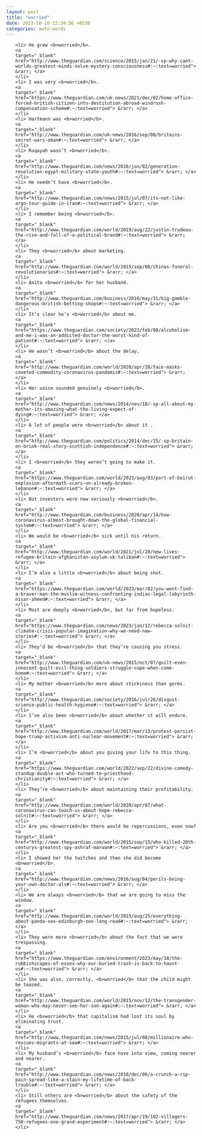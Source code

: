 ```yaml
---
layout: post
title: "worried"
date: 2023-10-10 12:34:56 +0530
categories: auto-words
---
```

<ol>

    <li> He grew <b>worried</b>.
    <a 
    target="_blank" 
    href="http://www.theguardian.com/science/2015/jan/21/-sp-why-cant-worlds-greatest-minds-solve-mystery-consciousness#:~:text=worried"> &rarr; </a>
    </li>
    <li> I was very <b>worried</b>.
    <a 
    target="_blank" 
    href="https://www.theguardian.com/uk-news/2021/dec/02/home-office-forced-british-citizen-into-destitution-abroad-windrush-compensation-scheme#:~:text=worried"> &rarr; </a>
    </li>
    <li> Hartmann was <b>worried</b>.
    <a 
    target="_blank" 
    href="http://www.theguardian.com/uk-news/2016/sep/08/britains-secret-wars-oman#:~:text=worried"> &rarr; </a>
    </li>
    <li> Ruqayah wasn’t <b>worried</b>.
    <a 
    target="_blank" 
    href="http://www.theguardian.com/news/2016/jun/02/generation-revolution-egypt-military-state-youth#:~:text=worried"> &rarr; </a>
    </li>
    <li> He needn’t have <b>worried</b>.
    <a 
    target="_blank" 
    href="http://www.theguardian.com/news/2015/jul/07/its-not-like-argo-tour-guide-in-iran#:~:text=worried"> &rarr; </a>
    </li>
    <li> I remember being <b>worried</b>.
    <a 
    target="_blank" 
    href="http://www.theguardian.com/world/2019/aug/22/justin-trudeau-the-rise-and-fall-of-a-political-brand#:~:text=worried"> &rarr; </a>
    </li>
    <li> They <b>worried</b> about marketing.
    <a 
    target="_blank" 
    href="http://www.theguardian.com/world/2015/sep/08/chinas-funeral-revolutionaries#:~:text=worried"> &rarr; </a>
    </li>
    <li> Anita <b>worried</b> for her husband.
    <a 
    target="_blank" 
    href="http://www.theguardian.com/business/2016/may/31/big-gamble-dangerous-british-betting-shops#:~:text=worried"> &rarr; </a>
    </li>
    <li> It’s clear he’s <b>worried</b> about me.
    <a 
    target="_blank" 
    href="https://www.theguardian.com/society/2022/feb/08/alcoholism-and-me-i-was-an-addicted-doctor-the-worst-kind-of-patient#:~:text=worried"> &rarr; </a>
    </li>
    <li> He wasn’t <b>worried</b> about the delay.
    <a 
    target="_blank" 
    href="http://www.theguardian.com/world/2020/apr/28/face-masks-coveted-commodity-coronavirus-pandemic#:~:text=worried"> &rarr; </a>
    </li>
    <li> Her voice sounded genuinely <b>worried</b>.
    <a 
    target="_blank" 
    href="http://www.theguardian.com/news/2014/nov/18/-sp-all-about-my-mother-its-amazing-what-the-living-expect-of-dying#:~:text=worried"> &rarr; </a>
    </li>
    <li> A lot of people were <b>worried</b> about it .
    <a 
    target="_blank" 
    href="http://www.theguardian.com/politics/2014/dec/15/-sp-britain-on-brink-real-story-scottish-independence#:~:text=worried"> &rarr; </a>
    </li>
    <li> I <b>worried</b> they weren’t going to make it.
    <a 
    target="_blank" 
    href="https://www.theguardian.com/world/2023/aug/03/port-of-beirut-explosion-aftermath-scars-on-already-broken-lebanon#:~:text=worried"> &rarr; </a>
    </li>
    <li> But investors were now seriously <b>worried</b>.
    <a 
    target="_blank" 
    href="http://www.theguardian.com/business/2020/apr/14/how-coronavirus-almost-brought-down-the-global-financial-system#:~:text=worried"> &rarr; </a>
    </li>
    <li> We would be <b>worried</b> sick until his return.
    <a 
    target="_blank" 
    href="http://www.theguardian.com/world/2021/jul/20/new-lives-refugee-britain-afghanistan-asylum-uk-taliban#:~:text=worried"> &rarr; </a>
    </li>
    <li> I’m also a little <b>worried</b> about being shot.
    <a 
    target="_blank" 
    href="https://www.theguardian.com/world/2023/mar/02/you-wont-find-a-braver-man-the-muslim-witness-confronting-indias-legal-labyrinth-nisar-ahmed#:~:text=worried"> &rarr; </a>
    </li>
    <li> Most are deeply <b>worried</b>, but far from hopeless.
    <a 
    target="_blank" 
    href="https://www.theguardian.com/news/2023/jan/12/rebecca-solnit-climate-crisis-popular-imagination-why-we-need-new-stories#:~:text=worried"> &rarr; </a>
    </li>
    <li> They’d be <b>worried</b> that they’re causing you stress.
    <a 
    target="_blank" 
    href="http://www.theguardian.com/uk-news/2015/oct/07/guilt-even-innocent-guilt-evil-thing-soldiers-struggle-cope-when-come-home#:~:text=worried"> &rarr; </a>
    </li>
    <li> My mother <b>worried</b> more about stickiness than germs.
    <a 
    target="_blank" 
    href="http://www.theguardian.com/society/2016/jul/26/disgust-science-public-health-hygiene#:~:text=worried"> &rarr; </a>
    </li>
    <li> I’ve also been <b>worried</b> about whether it will endure.
    <a 
    target="_blank" 
    href="http://www.theguardian.com/world/2017/mar/13/protest-persist-hope-trump-activism-anti-nuclear-movement#:~:text=worried"> &rarr; </a>
    </li>
    <li> I’m <b>worried</b> about you giving your life to this thing.
    <a 
    target="_blank" 
    href="https://www.theguardian.com/world/2022/sep/22/divine-comedy-standup-double-act-who-turned-to-priesthood-christianity#:~:text=worried"> &rarr; </a>
    </li>
    <li> They’re <b>worried</b> about maintaining their profitability.
    <a 
    target="_blank" 
    href="http://www.theguardian.com/world/2020/apr/07/what-coronavirus-can-teach-us-about-hope-rebecca-solnit#:~:text=worried"> &rarr; </a>
    </li>
    <li> Are you <b>worried</b> there would be repercussions, even now?
    <a 
    target="_blank" 
    href="http://www.theguardian.com/world/2015/sep/15/who-killed-20th-centurys-greatest-spy-ashraf-marwan#:~:text=worried"> &rarr; </a>
    </li>
    <li> I showed her the twitches and then she did become <b>worried</b>.
    <a 
    target="_blank" 
    href="http://www.theguardian.com/news/2016/aug/04/perils-being-your-own-doctor-als#:~:text=worried"> &rarr; </a>
    </li>
    <li> We are always <b>worried</b> that we are going to miss the window.
    <a 
    target="_blank" 
    href="http://www.theguardian.com/world/2015/aug/25/everything-about-panda-sex-edinburgh-zoo-long-read#:~:text=worried"> &rarr; </a>
    </li>
    <li> They were more <b>worried</b> about the fact that we were trespassing.
    <a 
    target="_blank" 
    href="https://www.theguardian.com/environment/2023/may/18/the-rubbishscapes-of-essex-why-our-buried-trash-is-back-to-haunt-us#:~:text=worried"> &rarr; </a>
    </li>
    <li> She was also, correctly, <b>worried</b> that the child might be teased.
    <a 
    target="_blank" 
    href="http://www.theguardian.com/world/2015/nov/12/the-transgender-woman-who-may-never-see-her-son-again#:~:text=worried"> &rarr; </a>
    </li>
    <li> He <b>worried</b> that capitalism had lost its soul by eliminating trust.
    <a 
    target="_blank" 
    href="http://www.theguardian.com/news/2015/jul/08/millionaire-who-rescues-migrants-at-sea#:~:text=worried"> &rarr; </a>
    </li>
    <li> My husband’s <b>worried</b> face hove into view, coming nearer and nearer.
    <a 
    target="_blank" 
    href="http://www.theguardian.com/news/2018/dec/06/a-crunch-a-rip-pain-spread-like-a-stain-my-lifetime-of-back-trouble#:~:text=worried"> &rarr; </a>
    </li>
    <li> Still others are <b>worried</b> about the safety of the refugees themselves.
    <a 
    target="_blank" 
    href="http://www.theguardian.com/news/2017/apr/19/102-villagers-750-refugees-one-grand-experiment#:~:text=worried"> &rarr; </a>
    </li>